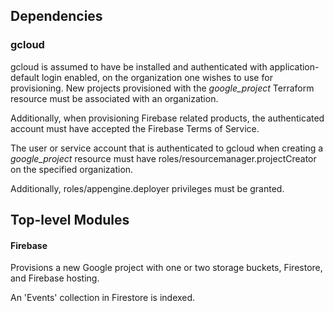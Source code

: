 ## Dependencies
### gcloud
gcloud is assumed to have be installed and authenticated with application-default login enabled, on the organization one wishes to use for provisioning. New projects provisioned with the _google_project_ Terraform resource must be associated with an organization.

Additionally, when provisioning Firebase related products, the authenticated account must have accepted the Firebase Terms of Service.

The user or service account that is authenticated to gcloud when creating a _google_project_ resource must have roles/resourcemanager.projectCreator on the specified organization.

Additionally, roles/appengine.deployer privileges must be granted.

## Top-level Modules
#### Firebase
Provisions a new Google project with one or two storage buckets, Firestore, and Firebase hosting.

An 'Events' collection in Firestore is indexed.